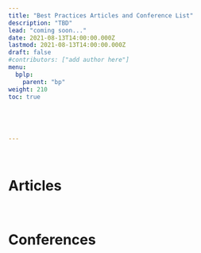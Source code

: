 ```yaml
---
title: "Best Practices Articles and Conference List"
description: "TBD"
lead: "coming soon..."
date: 2021-08-13T14:00:00.000Z
lastmod: 2021-08-13T14:00:00.000Z
draft: false
#contributors: ["add author here"]
menu:
  bplp:
    parent: "bp"
weight: 210
toc: true





---
```


&nbsp; 

<!--
{{< alert icon="👉" text="Coming Soon" />}}
-->

# Articles

&nbsp; 

<!--
{{<cite "Bennett 2019">}}

{{< bibliography cited >}}
-->

# Conferences

&nbsp; 

<!--
* ITU Global Forum [https://www.itu.int/
* InterDrone [https://interdrone.com/]
-->






